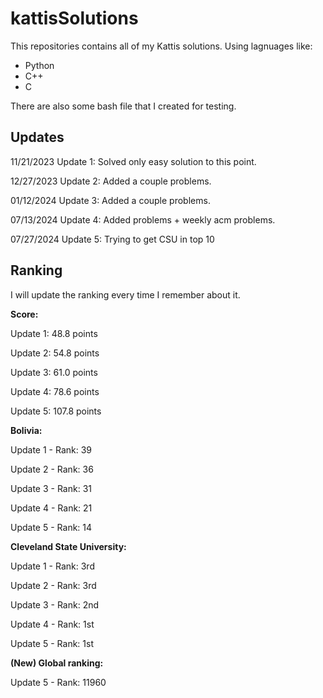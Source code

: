 # kattisSolutions

This repositories contains all of my Kattis solutions.
Using lagnuages like:

- Python
- C++
- C

There are also some bash file that I created for testing.

## Updates

11/21/2023 Update 1: Solved only easy solution to this point.

12/27/2023 Update 2: Added a couple problems.

01/12/2024 Update 3: Added a couple problems.

07/13/2024 Update 4: Added problems + weekly acm problems.

07/27/2024 Update 5: Trying to get CSU in top 10

## Ranking

I will update the ranking every time I remember about it.

**Score:**

Update 1: 48.8 points

Update 2: 54.8 points

Update 3: 61.0 points

Update 4: 78.6 points

Update 5: 107.8 points

**Bolivia:**

Update 1 - Rank: 39

Update 2 - Rank: 36

Update 3 - Rank: 31

Update 4 - Rank: 21

Update 5 - Rank: 14

**Cleveland State University:**

Update 1 - Rank: 3rd

Update 2 - Rank: 3rd

Update 3 - Rank: 2nd

Update 4 - Rank: 1st

Update 5 - Rank: 1st

**(New) Global ranking:**

Update 5 - Rank: 11960
